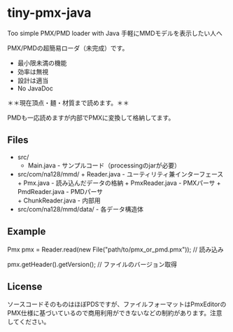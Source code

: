 tiny-pmx-java
=============

Too simple PMX/PMD loader with Java
手軽にMMDモデルを表示したい人へ

PMX/PMDの超簡易ローダ（未完成）です。

- 最小限未満の機能
- 効率は無視
- 設計は適当
- No JavaDoc

＊＊現在頂点・麺・材質まで読めます。＊＊

PMDも一応読めますが内部でPMXに変換して格納してます。

Files
-----

+ src/
	+ Main.java - サンプルコード（processingのjarが必要）
+ src/com/na128/mmd/
      + Reader.java - ユーティリティ兼インターフェース
      + Pmx.java - 読み込んだデータの格納
      + PmxReader.java - PMXパーサ
      + PmdReader.java - PMDパーサ<br />
      + ChunkReader.java - 内部用<br />
+ src/com/na128/mmd/data/ - 各データ構造体

Example
-------
  
  
  Pmx pmx = Reader.read(new File("path/to/pmx_or_pmd.pmx")); // 読み込み
  
  
  pmx.getHeader().getVersion(); // ファイルのバージョン取得

License
-------

ソースコードそのものはほぼPDSですが、ファイルフォーマットはPmxEditorのPMX仕様に基づいているので商用利用ができないなどの制約があります。注意してください。
  
